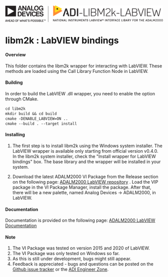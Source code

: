 ![libm2k LabVIEW logo](/doc/img/libm2k-labview_logo.png)

# libm2k : LabVIEW bindings

#### Overview
This folder contains the libm2k wrapper for interacting with LabVIEW. These methods are loaded using the Call Library Function Node in LabVIEW.

#### Building
In order to build the LabVIEW .dll wrapper, you need to enable the option through CMake.
```
cd libm2k
mkdir build && cd build
cmake -DENABLE_LABVIEW=ON ..
cmake --build . --target install
```

#### Installing
1. The first step is to install libm2k using the Windows system installer. The LabVIEW wrapper is available only starting from official version v0.4.0.
In the libm2k system installer, check the "Install wrapper for LabVIEW bindings" box. The base library and the wrapper will be installed in your system.

2. Download the latest ADALM2000 VI Package from the Release section on the following page: [ADALM2000 LabVIEW repository](https://github.com/analogdevicesinc/libm2k-labview) .
Load the VIP package in the VI Package Manager, install the package.
After that, there will be a new palette, named Analog Devices -> ADALM2000, in LabVIEW.

#### Documentation
Documentation is provided on the following page: [ADALM2000 LabVIEW Documentation](https://wiki.analog.com/university/tools/m2k/labview)

#### Note
1. The VI Package was tested on version 2015 and 2020 of LabVIEW.
2. The VI Package was only tested on Windows so far.
3. As this is still under development, bugs might still appear.
4. Feedback is appreciated - bugs and questions can be posted on the [Github issue tracker](https://github.com/analogdevicesinc/libm2k/issues) or the [ADI Engineer Zone](https://ez.analog.com/adieducation/university-program/).
